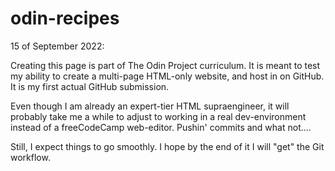 # odin-recipes
15 of September 2022:

Creating this page is part of The Odin Project curriculum. It is meant to test my ability to create a multi-page HTML-only website, and host in on GitHub. It is my first actual GitHub submission.

Even though I am already an expert-tier HTML supraengineer, it will probably take me a while to adjust to working in a real dev-environment instead of a freeCodeCamp web-editor. Pushin' commits and what not....

Still, I expect things to go smoothly. I hope by the end of it I will "get" the Git workflow.